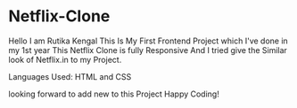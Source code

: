# Netflix-Clone
Hello I am Rutika Kengal
This Is My First Frontend Project which I've done in my 1st year
This Netflix Clone is fully Responsive 
And I tried give the Similar look of Netflix.in to my Project.

Languages Used: HTML and CSS

looking forward to add new to this Project
Happy Coding!
